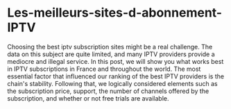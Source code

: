 # Les-meilleurs-sites-d-abonnement-IPTV
Choosing the best iptv subscription sites might be a real challenge. The data on this subject are quite limited, and many IPTV providers provide a mediocre and illegal service.   In this post, we will show you what works best in IPTV subscriptions in France and throughout the world. The most essential factor that influenced our ranking of the best IPTV providers is the chain's stability. Following that, we logically considered elements such as the subscription price, support, the number of channels offered by the subscription, and whether or not free trials are available.
